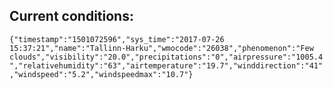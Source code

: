 ## Current conditions: 
 ``` {"timestamp":"1501072596","sys_time":"2017-07-26 15:37:21","name":"Tallinn-Harku","wmocode":"26038","phenomenon":"Few clouds","visibility":"20.0","precipitations":"0","airpressure":"1005.4","relativehumidity":"63","airtemperature":"19.7","winddirection":"41","windspeed":"5.2","windspeedmax":"10.7"} ```
